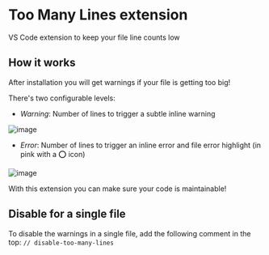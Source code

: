 # Too Many Lines extension

VS Code extension to keep your file line counts low

## How it works

After installation you will get warnings if your file is getting too big!

There's two configurable levels:

- *Warning*: Number of lines to trigger a subtle inline warning

![image](https://github.com/cakeslice/vscode-too-many-lines/assets/7516142/60ff461a-6d3b-4dec-a107-0897d2af8d7d)

- *Error*: Number of lines to trigger an inline error and file error highlight (in pink with a ⭕ icon)

![image](https://github.com/cakeslice/vscode-too-many-lines/assets/7516142/337872e2-6590-4a37-af10-721b9bd0dcd8)

With this extension you can make sure your code is maintainable!

## Disable for a single file

To disable the warnings in a single file, add the following comment in the top: `// disable-too-many-lines`
